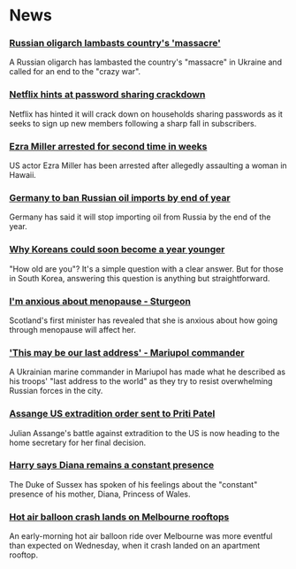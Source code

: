 # News
### [Russian oligarch lambasts country's 'massacre'](https://www.bbc.com/news/business-61163546)
A Russian oligarch has lambasted the country's "massacre" in Ukraine and called for an end to the "crazy war". 
### [Netflix hints at password sharing crackdown](https://www.bbc.com/news/business-61153252)
Netflix has hinted it will crack down on households sharing passwords as it seeks to sign up new members following a sharp fall in subscribers. 
### [Ezra Miller arrested for second time in weeks](https://www.bbc.com/news/newsbeat-61161384)
US actor Ezra Miller has been arrested after allegedly assaulting a woman in Hawaii.
### [Germany to ban Russian oil imports by end of year](https://www.bbc.com/news/business-61164894)
Germany has said it will stop importing oil from Russia by the end of the year.
### [Why Koreans could soon become a year younger](https://www.bbc.com/news/world-asia-61117434)
 "How old are you"? It's a simple question with a clear answer. But for those in South Korea, answering this question is anything but straightforward. 
### [I'm anxious about menopause - Sturgeon](https://www.bbc.com/news/uk-scotland-scotland-politics-61160624)
Scotland's first minister has revealed that she is anxious about how going through menopause will affect her.
### ['This may be our last address' - Mariupol commander](https://www.bbc.com/news/world-europe-61159812)
A Ukrainian marine commander in Mariupol has made what he described as his troops' "last address to the world" as they try to resist overwhelming Russian forces in the city.
### [Assange US extradition order sent to Priti Patel](https://www.bbc.com/news/uk-61162908)
Julian Assange's battle against extradition to the US is now heading to the home secretary for her final decision.
### [Harry says Diana remains a constant presence](https://www.bbc.com/news/uk-61163330)
The Duke of Sussex has spoken of his feelings about the "constant" presence of his mother, Diana, Princess of Wales.
### [Hot air balloon crash lands on Melbourne rooftops](https://www.bbc.com/news/world-australia-61161874)
An early-morning hot air balloon ride over Melbourne was more eventful than expected on Wednesday, when it crash landed on an apartment rooftop.
